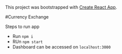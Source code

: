 This project was bootstrapped with [Create React App](https://github.com/facebook/create-react-app).

#Currency Exchange

Steps to run app
- Run `npm i`
- RUn `npm start `
- Dashboard can be accessed on `localhost:3000`
